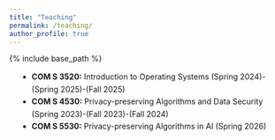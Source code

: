```yaml
---
title: "Teaching"
permalink: /teaching/
author_profile: true
---
```


{% include base_path %}
<style>
  /* Scoped to this page only */
  .small-text { 
    font-size: 14px; 
    line-height: 1.6; 
  }
  .small-text h1 { font-size: 22px; margin-top: 1.2em; }
  .small-text h2 { font-size: 18px; margin-top: 1.1em; }
  .small-text h3 { font-size: 16px; margin-top: 1em; }
  .small-text ul { margin-left: 1.2em; }
  .small-text hr { margin: 1.2em 0; }
</style>

<div class="small-text" markdown="1">



- **COM S 3520:** Introduction to Operating Systems (Spring 2024)-(Spring 2025)-(Fall 2025)
- **COM S 4530:** Privacy-preserving Algorithms and Data Security (Spring 2023)-(Fall 2023)-(Fall 2024)
- **COM S 5530:** Privacy-preserving Algorithms in AI (Spring 2026)

